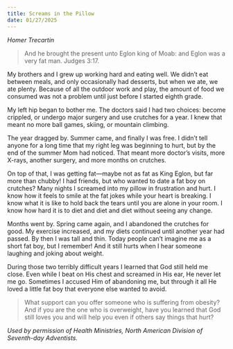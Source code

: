 ```yaml
---
title: Screams in the Pillow
date: 01/27/2025
---
```


_Homer Trecartin_

> <p></p>
> And he brought the present unto Eglon king of Moab: and Eglon was a very fat man. Judges 3:17.

My brothers and I grew up working hard and eating well. We didn’t eat between meals, and only occasionally had desserts, but when we ate, we ate plenty. Because of all the outdoor work and play, the amount of food we consumed was not a problem until just before I started eighth grade.

My left hip began to bother me. The doctors said I had two choices: become crippled, or undergo major surgery and use crutches for a year. I knew that meant no more ball games, skiing, or mountain climbing.

The year dragged by. Summer came, and finally I was free. I didn’t tell anyone for a long time that my right leg was beginning to hurt, but by the end of the summer Mom had noticed. That meant more doctor’s visits, more X-rays, another surgery, and more months on crutches.

On top of that, I was getting fat—maybe not as fat as King Eglon, but far more than chubby! I had friends, but who wanted to date a fat boy on crutches? Many nights I screamed into my pillow in frustration and hurt. I know how it feels to smile at the fat jokes while your heart is breaking. I know what it is like to hold back the tears until you are alone in your room. I know how hard it is to diet and diet and diet without seeing any change.

Months went by. Spring came again, and I abandoned the crutches for good. My exercise increased, and my diets continued until another year had passed. By then I was tall and thin. Today people can’t imagine me as a short fat boy, but I remember! And it still hurts when I hear someone laughing and joking about weight.

During those two terribly difficult years I learned that God still held me close. Even while I beat on His chest and screamed in His ear, He never let me go. Sometimes I accused Him of abandoning me, but through it all He loved a little fat boy that everyone else wanted to avoid.

> <callout></callout>
> What support can you offer someone who is suffering from obesity? And if you are the one who is overweight, have you learned that God still loves you and will help you even if others say things that hurt?

_Used by permission of Health Ministries, North American Division of Seventh-day Adventists._